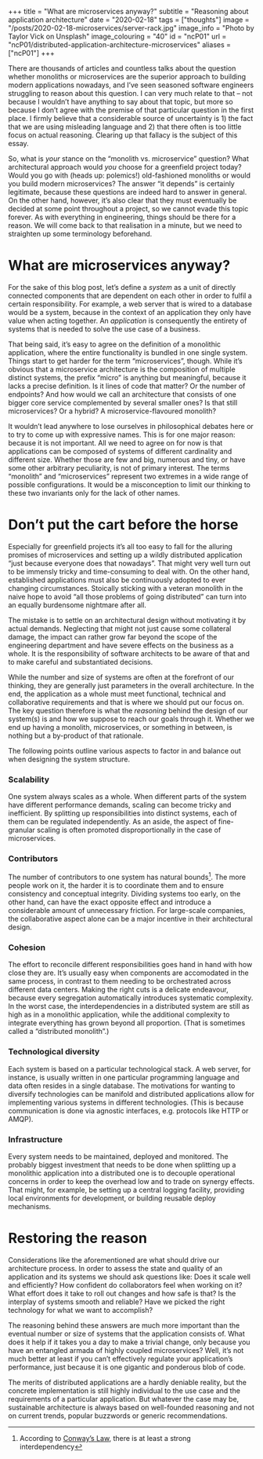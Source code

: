 +++
title = "What are microservices anyway?"
subtitle = "Reasoning about application architecture"
date = "2020-02-18"
tags = ["thoughts"]
image = "/posts/2020-02-18-microservices/server-rack.jpg"
image_info = "Photo by Taylor Vick on Unsplash"
image_colouring = "40"
id = "ncP01"
url = "ncP01/distributed-application-architecture-microservices"
aliases = ["ncP01"]
+++

There are thousands of articles and countless talks about the question whether monoliths or microservices are the superior approach to building modern applications nowadays, and I’ve seen seasoned software engineers struggling to reason about this question. I can very much relate to that – not because I wouldn’t have anything to say about that topic, but more so because I don’t agree with the premise of that particular question in the first place. I firmly believe that a considerable source of uncertainty is 1) the fact that we are using misleading language and 2) that there often is too little focus on actual reasoning. Clearing up that fallacy is the subject of this essay.

So, what is *your* stance on the “monolith vs. microservice” question? What architectural approach would *you* choose for a greenfield project today? Would you go with (heads up: polemics!) old-fashioned monoliths or would you build modern microservices? The answer “it depends” is certainly legitimate, because these questions are indeed hard to answer in general. On the other hand, however, it’s also clear that they must eventually be decided at some point throughout a project, so we cannot evade this topic forever. As with everything in engineering, things should be there for a reason. We will come back to that realisation in a minute, but we need to straighten up some terminology beforehand.

# What are microservices anyway?

For the sake of this blog post, let’s define a *system* as a unit of directly connected components that are dependent on each other in order to fulfil a certain responsibility. For example, a web server that is wired to a database would be a system, because in the context of an application they only have value when acting together. An *application* is consequently the entirety of systems that is needed to solve the use case of a business.

That being said, it’s easy to agree on the definition of a monolithic application, where the entire functionality is bundled in one single system. Things start to get harder for the term “microservices”, though. While it’s obvious that a microservice architecture is the composition of multiple distinct systems, the prefix “micro” is anything but meaningful, because it lacks a precise definition. Is it lines of code that matter? Or the number of endpoints? And how would we call an architecture that consists of one bigger core service complemented by several smaller ones? Is that still microservices? Or a hybrid? A microservice-flavoured monolith?

It wouldn’t lead anywhere to lose ourselves in philosophical debates here or to try to come up with expressive names. This is for one major reason: because it is not important. All we need to agree on for now is that applications can be composed of systems of different cardinality and different size. Whether those are few and big, numerous and tiny, or have some other arbitrary peculiarity, is not of primary interest. The terms “monolith” and “microservices” represent two extremes in a wide range of possible configurations. It would be a misconception to limit our thinking to these two invariants only for the lack of other names.

# Don’t put the cart before the horse

Especially for greenfield projects it’s all too easy to fall for the alluring promises of microservices and setting up a wildly distributed application “just because everyone does that nowadays”. That might very well turn out to be immensly tricky and time-consuming to deal with. On the other hand, established applications must also be continuously adopted to ever changing circumstances. Stoically sticking with a veteran monolith in the naive hope to avoid “all those problems of going distributed” can turn into an equally burdensome nightmare after all.

The mistake is to settle on an architectural design without motivating it by actual demands. Neglecting that might not just cause some collateral damage, the impact can rather grow far beyond the scope of the engineering department and have severe effects on the business as a whole. It is the responsibility of software architects to be aware of that and to make careful and substantiated decisions.

While the number and size of systems are often at the forefront of our thinking, they are generally just parameters in the overall architecture. In the end, the application as a whole must meet functional, technical and collaborative requirements and that is where we should put our focus on. The key question therefore is what the *reasoning* behind the design of our system(s) is and how we suppose to reach our goals through it. Whether we end up having a monolith, microservices, or something in between, is nothing but a by-product of that rationale.

The following points outline various aspects to factor in and balance out when designing the system structure.

### Scalability
One system always scales as a whole. When different parts of the system have different performance demands, scaling can become tricky and inefficient. By splitting up responsibilities into distinct systems, each of them can be regulated independently. As an aside, the aspect of fine-granular scaling is often promoted disproportionally in the case of microservices.

### Contributors
The number of contributors to one system has natural bounds[^1]. The more people work on it, the harder it is to coordinate them and to ensure consistency and conceptual integrity. Dividing systems too early, on the other hand, can have the exact opposite effect and introduce a considerable amount of unnecessary friction. For large-scale companies, the collaborative aspect alone can be a major incentive in their architectural design.

### Cohesion
The effort to reconcile different responsibilities goes hand in hand with how close they are. It’s usually easy when components are accomodated in the same process, in contrast to them needing to be orchestrated across different data centers. Making the right cuts is a delicate endeavour, because every segregation automatically introduces systematic complexity. In the worst case, the interdependencies in a distributed system are still as high as in a monolithic application, while the additional complexity to integrate everything has grown beyond all proportion. (That is sometimes called a “distributed monolith”.)

### Technological diversity
Each system is based on a particular technological stack. A web server, for instance, is usually written in one particular programming language and data often resides in a single database. The motivations for wanting to diversify technologies can be manifold and distributed applications allow for implementing various systems in different technologies. (This is because communication is done via agnostic interfaces, e.g. protocols like HTTP or AMQP).

### Infrastructure
Every system needs to be maintained, deployed and monitored. The probably biggest investment that needs to be done when splitting up a monolithic application into a distributed one is to decouple operational concerns in order to keep the overhead low and to trade on synergy effects. That might, for example, be setting up a central logging facility, providing local environments for development, or building reusable deploy mechanisms.

# Restoring the reason

Considerations like the aforementioned are what should drive our architecture process. In order to assess the state and quality of an application and its systems we should ask questions like: Does it scale well and efficiently? How confident do collaborators feel when working on it? What effort does it take to roll out changes and how safe is that? Is the interplay of systems smooth and reliable? Have we picked the right technology for what we want to accomplish?

The reasoning behind these answers are much more important than the eventual number or size of systems that the application consists of. What does it help if it takes you a day to make a trivial change, only because you have an entangled armada of highly coupled microservices? Well, it’s not much better at least if you can’t effectively regulate your application’s performance, just because it is one gigantic and ponderous blob of code.

The merits of distributed applications are a hardly deniable reality, but the concrete implementation is still highly individual to the use case and the requirements of a particular application. But whatever the case may be, sustainable architecture is always based on well-founded reasoning and not on current trends, popular buzzwords or generic recommendations.


[^1]: According to [Conway’s Law](https://en.wikipedia.org/wiki/Conway%27s_law), there is at least a strong interdependency
